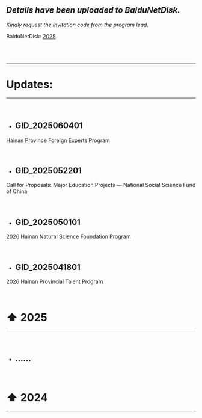 <br>

## *Details have been uploaded to BaiduNetDisk.*
*Kindly request the invitation code from the program lead.*

BaiduNetDisk: [2025](https://pan.baidu.com/s/1G4tcjrjDohk6BQDTS79CYQ)

<br>
<br>

---

# Updates:

---

<br>

- ## GID_2025060401

Hainan Province Foreign Experts Program
  
<br>

- ## GID_2025052201

Call for Proposals: Major Education Projects — National Social Science Fund of China

<br>

- ## GID_2025050101

2026 Hainan Natural Science Foundation Program

<br>

- ## GID_2025041801

2026 Hainan Provincial Talent Program

<br>

# ⬆ 2025

---



<br>

- ## ......
<br>

# ⬆ 2024

---
